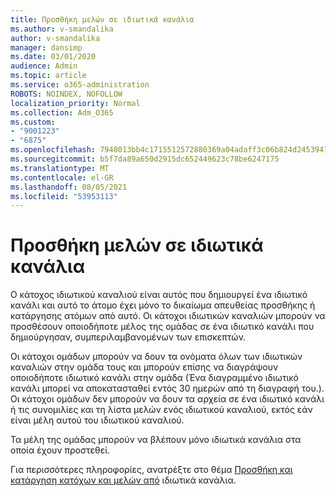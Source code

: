 ```yaml
---
title: Προσθήκη μελών σε ιδιωτικά κανάλια
ms.author: v-smandalika
author: v-smandalika
manager: dansimp
ms.date: 03/01/2020
audience: Admin
ms.topic: article
ms.service: o365-administration
ROBOTS: NOINDEX, NOFOLLOW
localization_priority: Normal
ms.collection: Adm_O365
ms.custom:
- "9001223"
- "6875"
ms.openlocfilehash: 7948013bb4c1715512572880369a04adaff3c06b824d245394139380abc65378
ms.sourcegitcommit: b5f7da89a650d2915dc652449623c78be6247175
ms.translationtype: MT
ms.contentlocale: el-GR
ms.lasthandoff: 08/05/2021
ms.locfileid: "53953113"
---
```

# <a name="adding-members-to-private-channels"></a>Προσθήκη μελών σε ιδιωτικά κανάλια

Ο κάτοχος ιδιωτικού καναλιού είναι αυτός που δημιουργεί ένα ιδιωτικό κανάλι και αυτό το άτομο έχει μόνο το δικαίωμα απευθείας προσθήκης ή κατάργησης ατόμων από αυτό. Οι κάτοχοι ιδιωτικών καναλιών μπορούν να προσθέσουν οποιοδήποτε μέλος της ομάδας σε ένα ιδιωτικό κανάλι που δημιούργησαν, συμπεριλαμβανομένων των επισκεπτών.

Οι κάτοχοι ομάδων μπορούν να δουν τα ονόματα όλων των ιδιωτικών καναλιών στην ομάδα τους και μπορούν επίσης να διαγράψουν οποιοδήποτε ιδιωτικό κανάλι στην ομάδα (Ένα διαγραμμένο ιδιωτικό κανάλι μπορεί να αποκατασταθεί εντός 30 ημερών από τη διαγραφή του.). Οι κάτοχοι ομάδων δεν μπορούν να δουν τα αρχεία σε ένα ιδιωτικό κανάλι ή τις συνομιλίες και τη λίστα μελών ενός ιδιωτικού καναλιού, εκτός εάν είναι μέλη αυτού του ιδιωτικού καναλιού.

Τα μέλη της ομάδας μπορούν να βλέπουν μόνο ιδιωτικά κανάλια στα οποία έχουν προστεθεί.

Για περισσότερες πληροφορίες, ανατρέξτε στο θέμα [Προσθήκη και κατάργηση κατόχων και μελών από](https://docs.microsoft.com/MicrosoftTeams/private-channels#adding-and-removing-owners-and-members) ιδιωτικά κανάλια.
